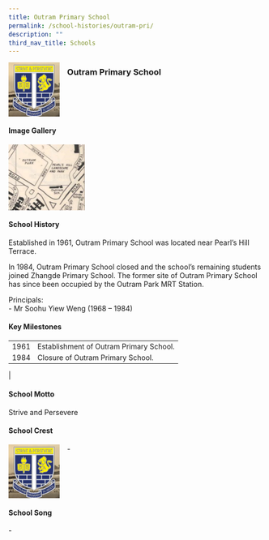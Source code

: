 ```yaml
---
title: Outram Primary School
permalink: /school-histories/outram-pri/
description: ""
third_nav_title: Schools
---
```

<img src="/images/outrampri1.png" style="width:20%;margin-right:15px;" align = "left">

### **Outram Primary School**

<br clear="left">

#### **Image Gallery**

<p><a href="https://staging.d1yxymztqoj7qn.amplifyapp.com/images/outrampri2.jpg">  
<img src="/images/outrampri2.jpg" style="width:30%;margin-right:15px;" align = "left">
</a></p>

<br clear="left">

#### **School History**
Established in 1961, Outram Primary School was located near Pearl’s Hill Terrace.  
  
In 1984, Outram Primary School closed and the school’s remaining students joined Zhangde Primary School. The former site of Outram Primary School has since been occupied by the Outram Park MRT Station.  
  
Principals:<br>
\- Mr Soohu Yiew Weng (1968 – 1984)

#### **Key Milestones**

|  |  |
|:---:|---|
| 1961 | Establishment of Outram Primary School. |
| 1984 | Closure of Outram Primary School. |
|

#### **School Motto**
Strive and Persevere

#### **School Crest**
<img src="/images/outrampri1.png" style="width:20%;margin-right:15px;" align = "left">

\-

<br clear="left">

#### **School Song**
\-
